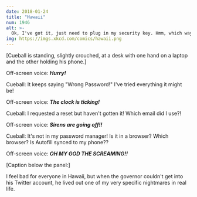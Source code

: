 ```yaml
---
date: 2018-01-24
title: "Hawaii"
num: 1946
alt: >-
  Ok, I've got it, just need to plug in my security key. Hmm, which way does the USB go? Nope, not that way. I'll just flip it and-- OH JEEZ IT FELL INTO THE VENT.
img: https://imgs.xkcd.com/comics/hawaii.png
---
```

[Cueball is standing, slightly crouched, at a desk with one hand on a laptop and the other holding his phone.]

Off-screen voice: ***Hurry!***

Cueball: It keeps saying "Wrong Password!" I've tried everything it might be!

Off-screen voice: ***The clock is ticking!***

Cueball: I requested a reset but haven't gotten it! Which email did I use?!

Off-screen voice: ***Sirens are going off!!***

Cueball: It's not in my password manager! Is it in a browser? Which browser? Is Autofill synced to my phone??

Off-screen voice: ***OH MY GOD THE SCREAMING!!***

[Caption below the panel:]

I feel bad for everyone in Hawaii, but when the governor couldn't get into his Twitter account, he lived out one of my very specific nightmares in real life.